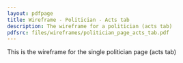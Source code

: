```yaml
---
layout: pdfpage
title: Wireframe - Politician - Acts tab
description: The wireframe for a politician (acts tab)
pdfsrc: files/wireframes/politician_page_acts_tab.pdf
---
```


This is the wireframe for the single politician page (acts tab)


    
